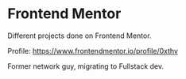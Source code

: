 # Frontend Mentor 

Different projects done on Frontend Mentor. 

Profile: https://www.frontendmentor.io/profile/0xthv

Former network guy, migrating to Fullstack dev. 
